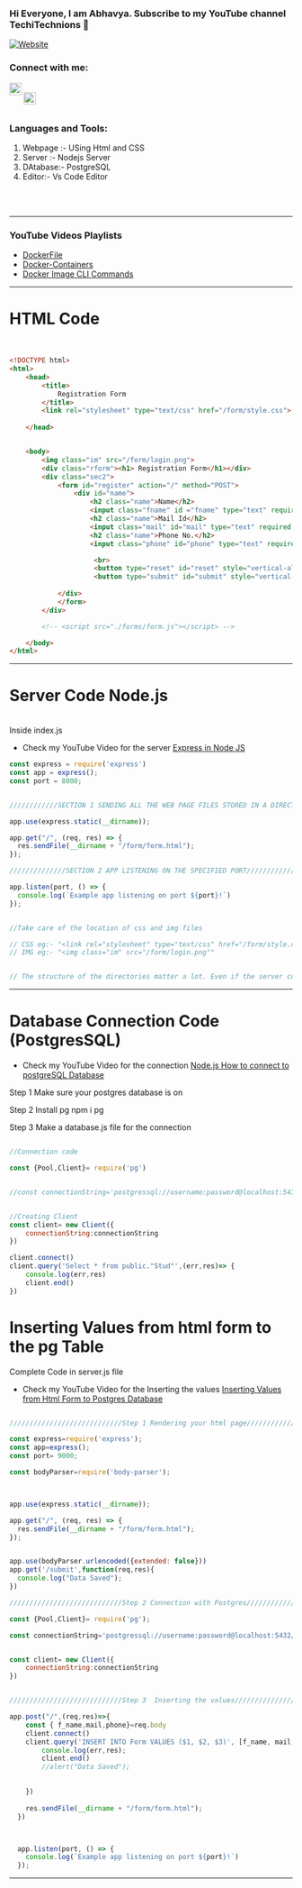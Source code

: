 ### Hi Everyone, I am Abhavya. Subscribe to my YouTube channel TechiTechnions 👋

[![Website](https://img.shields.io/youtube/channel/views/UCErO8_3_7-OL0RU5dFyxAnA?style=social)](https://www.youtube.com/channel/UCErO8_3_7-OL0RU5dFyxAnA/videos)


### Connect with me:

[<img align="left" alt="codeSTACKr | YouTube" width="22px" src="https://cdn.jsdelivr.net/npm/simple-icons@v3/icons/youtube.svg" />][youtube]
<br />
[<img align="left" alt="codeSTACKr | LinkedIn" width="22px" src="https://cdn.jsdelivr.net/npm/simple-icons@v3/icons/linkedin.svg" />][linkedin]


<br />

### Languages and Tools:

1. Webpage :- USing Html and CSS
2. Server :- Nodejs Server
3. DAtabase:- PostgreSQL
4. Editor:- Vs Code Editor
<br />
<br />

---

### YouTube Videos Playlists

<!-- YOUTUBE:START -->
- [DockerFile](https://www.youtube.com/watch?v=wOdrRlz-gQo&list=PLHOC8WGBZWa1zUT2ipvz2woO55TNPahr4)
- [Docker-Containers](https://www.youtube.com/watch?v=ulAxgTN9fp0&list=PLHOC8WGBZWa2V3VIna0K-pr9UIhktngD6)
- [Docker Image CLI Commands](https://www.youtube.com/watch?v=ntBCU7cZJ1I&list=PLHOC8WGBZWa3rIHGj444KeRD920Oimsdv)
<!-- YOUTUBE:END -->

---
# HTML Code

<br />

```html
<!DOCTYPE html>
<html>
    <head>
        <title>
            Registration Form
        </title>
        <link rel="stylesheet" type="text/css" href="/form/style.css">
        
    </head>


    <body>
        <img class="im" src="/form/login.png">
        <div class="rform"><h1> Registration Form</h1></div>
        <div class="sec2">
            <form id="register" action="/" method="POST">
                <div id="name">
                    <h2 class="name">Name</h2>  
                    <input class="fname" id ="fname" type="text" required name="f_name" placeholder="Your Name" size="40"><br>
                    <h2 class="name">Mail Id</h2>
                    <input class="mail" id="mail" type="text" required name="mail" placeholder="xyz@mail.com" size="40"><br>
                    <h2 class="name">Phone No.</h2>
                    <input class="phone" id="phone" type="text" required name="phone" placeholder="123456789" size="40"><br>

                     <br>   
                     <button type="reset" id="reset" style="vertical-align:middle"><span>Clear </span></button>
                     <button type="submit" id="submit" style="vertical-align:middle"><span>Submit </span></button>
                    
            </div>  
            </form>
        </div>

        <!-- <script src="./forms/form.js"></script> -->

    </body>
</html>
```
---
# Server Code Node.js
<br />
Inside index.js

<!-- YOUTUBE:START -->
- Check my YouTube Video for the server [ Express in Node JS](https://www.youtube.com/watch?v=CArrhxAMaTE&t=332s)
<!-- YOUTUBE:END -->



```javascript
const express = require('express')
const app = express();
const port = 8000;


////////////SECTION 1 SENDING ALL THE WEB PAGE FILES STORED IN A DIRECTORY/////////////////////////////

app.use(express.static(__dirname));

app.get("/", (req, res) => {
  res.sendFile(__dirname + "/form/form.html");
});

//////////////SECTION 2 APP LISTENING ON THE SPECIFIED PORT//////////////////////////////////////////// 

app.listen(port, () => {
  console.log(`Example app listening on port ${port}!`)
});


//Take care of the location of css and img files

// CSS eg:- "<link rel="stylesheet" type="text/css" href="/form/style.css""
// IMG eg:- "<img class="im" src="/form/login.png""


// The structure of the directories matter a lot. Even if the server code is written correctly then also there may be chance that the page is not completely rendered on the given port.


```

---

# Database Connection Code (PostgresSQL)

<!-- YOUTUBE:START -->
- Check my YouTube Video for the connection [ Node.js How to connect to postgreSQL Database](https://www.youtube.com/watch?v=UY193brxXw8&t=49s)
<!-- YOUTUBE:END -->

 Step 1  Make sure your postgres database is on

 Step 2  Install pg npm i pg

 Step 3  Make a database.js file for the connection


```javascript

//Connection code

const {Pool,Client}= require('pg')


//const connectionString='postgressql://username:password@localhost:5432/databasename'


//Creating Client
const client= new Client({
    connectionString:connectionString
})

client.connect()
client.query('Select * from public."Stud"',(err,res)=> {
    console.log(err,res)
    client.end()
})
```


# Inserting Values from html form to the pg Table

Complete Code in server.js file

<!-- YOUTUBE:START -->
- Check my YouTube Video for the Inserting the values [ Inserting Values from Html Form to Postgres Database](https://youtu.be/9Iqy0x70oOU)
<!-- YOUTUBE:END -->


```javascript

////////////////////////////Step 1 Rendering your html page////////////////////////////////////////////

const express=require('express');
const app=express();
const port= 9000;

const bodyParser=require('body-parser'); 



app.use(express.static(__dirname));

app.get("/", (req, res) => {
  res.sendFile(__dirname + "/form/form.html");
});


app.use(bodyParser.urlencoded({extended: false}))
app.get('/submit',function(req,res){
  console.log("Data Saved");
})

////////////////////////////Step 2 Connection with Postgres////////////////////////////////////////////

const {Pool,Client}= require('pg');

const connectionString='postgressql://username:password@localhost:5432/databasename'


const client= new Client({
    connectionString:connectionString
})


////////////////////////////Step 3  Inserting the values////////////////////////////////////////////

app.post("/",(req,res)=>{
    const { f_name,mail,phone}=req.body
    client.connect()
    client.query('INSERT INTO Form VALUES ($1, $2, $3)', [f_name, mail,phone], (err,res)=> {
        console.log(err,res);
        client.end() 
        //alert("Data Saved");
        

    })
   
    res.sendFile(__dirname + "/form/form.html");
  })



  app.listen(port, () => {
    console.log(`Example app listening on port ${port}!`)
  });

```

---
[youtube]: https://www.youtube.com/channel/UCErO8_3_7-OL0RU5dFyxAnA/videos
[instagram]: https://instagram.com/codeSTACKr
[linkedin]: https://www.linkedin.com/in/abhavya-verma-8b560b177/
[vscode]: https://www.youtube.com/watch?v=Tf_9uQ901Uo&t=11s

























